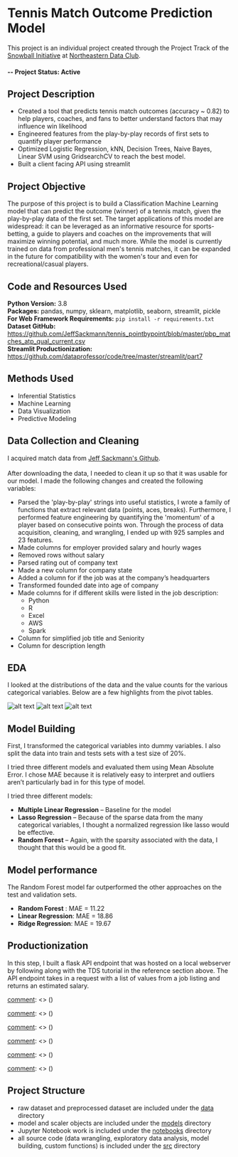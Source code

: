 # Tennis Match Outcome Prediction Model
This project is an individual project created through the Project Track of the [Snowball Initiative](https://dataclub.northeastern.edu/snowball/) at [Northeastern Data Club](http://www.https://dataclub.northeastern.edu/).

#### -- Project Status: Active

## Project Description
* Created a tool that predicts tennis match outcomes (accuracy ~ 0.82) to help players, coaches, and fans to better understand factors that may influence win likelihood
* Engineered features from the play-by-play records of first sets to quantify player performance
* Optimized Logistic Regression, kNN, Decision Trees, Naive Bayes, Linear SVM using GridsearchCV to reach the best model. 
* Built a client facing API using streamlit

## Project Objective
The purpose of this project is to build a Classification Machine Learning model that can predict the outcome (winner) of a tennis match, given the play-by-play data of the first set. The target applications of this model are widespread: it can be leveraged as an informative resource for sports-betting, a guide to players and coaches on the improvements that will maximize winning potential, and much more. While the model is currently trained on data from professional men's tennis matches, it can be expanded in the future for compatibility with the women's tour and even for recreational/casual players.

## Code and Resources Used 
**Python Version:** 3.8  
**Packages:** pandas, numpy, sklearn, matplotlib, seaborn, streamlit, pickle  
**For Web Framework Requirements:**  ```pip install -r requirements.txt```  
**Dataset GitHub:** https://github.com/JeffSackmann/tennis_pointbypoint/blob/master/pbp_matches_atp_qual_current.csv  
**Streamlit Productionization:** https://github.com/dataprofessor/code/tree/master/streamlit/part7

## Methods Used
* Inferential Statistics
* Machine Learning
* Data Visualization
* Predictive Modeling

## Data Collection and Cleaning
I acquired match data from [Jeff Sackmann's Github](https://github.com/JeffSackmann/tennis_pointbypoint/blob/master/pbp_matches_atp_qual_current.csv).
\
\
After downloading the data, I needed to clean it up so that it was usable for our model. I made the following changes and created the following variables:
*	Parsed the 'play-by-play' strings into useful statistics, I wrote a family of functions that extract relevant data (points, aces, breaks). 
Furthermore, I performed feature engineering by quantifying the 'momentum' of a player based on consecutive points won. 
Through the process of data acquisition, cleaning, and wrangling, I ended up with 925 samples and 23 features.
*	Made columns for employer provided salary and hourly wages 
*	Removed rows without salary 
*	Parsed rating out of company text 
*	Made a new column for company state 
*	Added a column for if the job was at the company’s headquarters 
*	Transformed founded date into age of company 
*	Made columns for if different skills were listed in the job description:
    * Python  
    * R  
    * Excel  
    * AWS  
    * Spark 
*	Column for simplified job title and Seniority 
*	Column for description length 

## EDA
I looked at the distributions of the data and the value counts for the various categorical variables. Below are a few highlights from the pivot tables. 

![alt text](https://github.com/PlayingNumbers/ds_salary_proj/blob/master/salary_by_job_title.PNG "Salary by Position")
![alt text](https://github.com/PlayingNumbers/ds_salary_proj/blob/master/positions_by_state.png "Job Opportunities by State")
![alt text](https://github.com/PlayingNumbers/ds_salary_proj/blob/master/correlation_visual.png "Correlations")

## Model Building 

First, I transformed the categorical variables into dummy variables. I also split the data into train and tests sets with a test size of 20%.   

I tried three different models and evaluated them using Mean Absolute Error. I chose MAE because it is relatively easy to interpret and outliers aren’t particularly bad in for this type of model.   

I tried three different models:
*	**Multiple Linear Regression** – Baseline for the model
*	**Lasso Regression** – Because of the sparse data from the many categorical variables, I thought a normalized regression like lasso would be effective.
*	**Random Forest** – Again, with the sparsity associated with the data, I thought that this would be a good fit. 

## Model performance
The Random Forest model far outperformed the other approaches on the test and validation sets. 
*	**Random Forest** : MAE = 11.22
*	**Linear Regression**: MAE = 18.86
*	**Ridge Regression**: MAE = 19.67

## Productionization 
In this step, I built a flask API endpoint that was hosted on a local webserver by following along with the TDS tutorial in the reference section above. The API endpoint takes in a request with a list of values from a job listing and returns an estimated salary. 

[comment]: <> (### The Problem)

[comment]: <> (The outcomes of tennis matches are notoriously difficult to predict, due to the volatile nature of the sport: changes in momentum, effects from the audience, and a variety of other factors all contribute to its unpredictability. In this project, I tackle this historical challenge, by building a Machine Learning model that predicts the outcome of tennis matches solely based upon play-by-play data from the first set. )

[comment]: <> (### The Data)

[comment]: <> (I acquired match data from [Jeff Sackmann's Github]&#40;https://github.com/JeffSackmann/tennis_pointbypoint/blob/master/pbp_matches_atp_qual_current.csv&#41;. To parse the 'play-by-play' strings into useful statistics, I wrote a family of functions that extract relevant data &#40;points, aces, breaks&#41;. Furthermore, I performed feature engineering by quantifying the 'momentum' of a player based on consecutive points won. Through the process of data acquisition, cleaning, and wrangling, I ended up with 925 samples and 23 features. )

[comment]: <> (\)

[comment]: <> (\)

[comment]: <> (To do this, I plan on studying and normalizing tennis match data to discover particular features, and to engineer features of my own, which will be fed into a machine learning algorithm to have the match outcomes predicted. I will be looking to discover which variables are most indicative of the match outcomes, and to attempt to create new variables from the existing ones which will further aid the machine learning models. I also plan on testing the data with a variety of different models to determine which one produces the most accurate results.)

[comment]: <> (\)

[comment]: <> (\)

[comment]: <> (I will be testing a variety of classification algorithms, including Logistic Regression, k-Nearest Neighbors, etc.)

[comment]: <> (\)

[comment]: <> (\)

[comment]: <> (&#40;Provide more detailed overview of the project.  Talk a bit about your data sources and what questions and hypothesis you are exploring. What specific data analysis/visualization and modeling work are you using to solve the problem? What blockers and challenges are you facing?  Feel free to number or bullet point things here&#41;)

## Project Structure

- raw dataset and preprocessed dataset are included under the [data](https://github.com/jjz17/Tennis-Match-Outcome-Prediction/tree/main/data) directory
- model and scaler objects are included under the [models](https://github.com/jjz17/Tennis-Match-Outcome-Prediction/tree/main/models) directory
- Jupyter Notebook work is included under the [notebooks](https://github.com/jjz17/Tennis-Match-Outcome-Prediction/tree/main/notebooks) directory
- all source code (data wrangling, exploratory data analysis, model building, custom functions) is included under the [src](https://github.com/jjz17/Tennis-Match-Outcome-Prediction/tree/main/src) directory

[comment]: <> (## Needs of this project)

[comment]: <> (- frontend developers)

[comment]: <> (- data exploration/descriptive statistics)

[comment]: <> (- data processing/cleaning)

[comment]: <> (- statistical modeling)

[comment]: <> (- writeup/reporting)

[comment]: <> (- etc. &#40;be as specific as possible&#41;)

[comment]: <> (## Getting Started)

[comment]: <> (1. Clone this repo &#40;for help see this [tutorial]&#40;https://help.github.com/articles/cloning-a-repository/&#41;&#41;.)

[comment]: <> (2. Raw Data is being kept [here]&#40;Repo folder containing raw data&#41; within this repo.)

[comment]: <> (    *If using offline data mention that and how they may obtain the data from the froup&#41;*)
    
[comment]: <> (3. Data processing/transformation scripts are being kept [here]&#40;Repo folder containing data processing scripts/notebooks&#41;)

[comment]: <> (4. etc...)

[comment]: <> (*If your project is well underway and setup is fairly complicated &#40;ie. requires installation of many packages&#41; create another "setup.md" file and link to it here*  )

[comment]: <> (5. Follow setup [instructions]&#40;Link to file&#41;)

[comment]: <> (## Featured Notebooks/Analysis/Deliverables)

[comment]: <> (* [Notebook/Markdown/Slide Deck Title]&#40;link&#41;)

[comment]: <> (* [Notebook/Markdown/Slide DeckTitle]&#40;link&#41;)

[comment]: <> (* [Blog Post]&#40;link&#41;)
